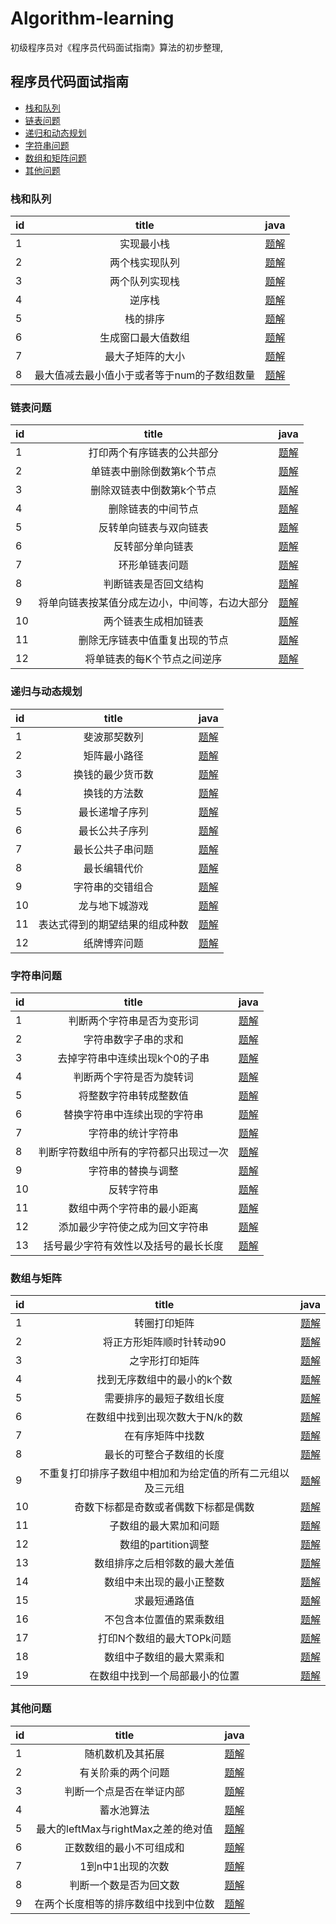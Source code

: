 # Algorithm-learning
初级程序员对《程序员代码面试指南》算法的初步整理,

## 程序员代码面试指南
- [栈和队列](###栈和队列)
- [链表问题](###链表问题)
- [递归和动态规划](###递归和动态规划)
- [字符串问题](###字符串问题)
- [数组和矩阵问题](###数组和矩阵问题)
- [其他问题](###其他问题)

### 栈和队列
| id| title| java|
|:----|:------:|:----:|
|1| 实现最小栈|[题解](https://github.com/RobbChen/Algorithm-learning/blob/master/%E6%A0%88%E4%B8%8E%E9%98%9F%E5%88%97/1.%20%E5%AE%9E%E7%8E%B0%E6%9C%80%E5%B0%8F%E6%A0%88.md)|
|2| 两个栈实现队列|[题解](https://github.com/RobbChen/Algorithm-learning/blob/master/%E6%A0%88%E4%B8%8E%E9%98%9F%E5%88%97/2.%20%E6%9C%89%E4%B8%A4%E4%B8%AA%E6%A0%88%E7%BB%84%E6%88%90%E9%98%9F%E5%88%97.md)|
|3| 两个队列实现栈|[题解](https://github.com/RobbChen/Algorithm-learning/blob/master/%E6%A0%88%E4%B8%8E%E9%98%9F%E5%88%97/3.%20%E4%B8%A4%E4%B8%AA%E9%98%9F%E5%88%97%E5%AE%9E%E7%8E%B0%E6%A0%88.md)|
|4| 逆序栈|[题解](https://github.com/RobbChen/Algorithm-learning/blob/master/%E6%A0%88%E4%B8%8E%E9%98%9F%E5%88%97/4.%20%E4%BD%BF%E7%94%A8%E9%80%92%E5%BD%92%E5%87%BD%E6%95%B0%E5%92%8C%E6%A0%88%E6%93%8D%E4%BD%9C%E9%80%86%E5%BA%8F%E4%B8%80%E4%B8%AA%E6%A0%88.md)|
|5| 栈的排序|[题解](https://github.com/RobbChen/Algorithm-learning/blob/master/%E6%A0%88%E4%B8%8E%E9%98%9F%E5%88%97/5.%20%E7%94%A8%E4%B8%80%E4%B8%AA%E6%A0%88%E5%AE%9E%E7%8E%B0%E5%8F%A6%E4%B8%80%E4%B8%AA%E6%A0%88%E7%9A%84%E6%8E%92%E5%BA%8F.md)|
|6|生成窗口最大值数组|[题解](https://github.com/RobbChen/Algorithm-learning/blob/master/%E6%A0%88%E4%B8%8E%E9%98%9F%E5%88%97/6.%20%E7%94%9F%E6%88%90%E7%AA%97%E5%8F%A3%E6%9C%80%E5%A4%A7%E5%80%BC%E6%95%B0%E7%BB%84.md)|
|7| 最大子矩阵的大小|[题解](https://github.com/RobbChen/Algorithm-learning/blob/master/%E6%A0%88%E4%B8%8E%E9%98%9F%E5%88%97/7.%20%E6%B1%82%E6%9C%80%E5%A4%A7%E5%AD%90%E7%9F%A9%E9%98%B5%E7%9A%84%E5%A4%A7%E5%B0%8F.md)|
|8| 最大值减去最小值小于或者等于num的子数组数量|[题解](https://github.com/RobbChen/Algorithm-learning/blob/master/%E6%A0%88%E4%B8%8E%E9%98%9F%E5%88%97/8.%E6%9C%80%E5%A4%A7%E5%80%BC%E5%87%8F%E5%8E%BB%E6%9C%80%E5%B0%8F%E5%80%BC%E5%B0%8F%E4%BA%8E%E6%88%96%E8%80%85%E7%AD%89%E4%BA%8Enum%E7%9A%84%E5%AD%90%E6%95%B0%E7%BB%84%E7%9A%84%E6%95%B0%E9%87%8F.md)|


### 链表问题
| id| title| java|
|:----|:------:|:----:|
|1| 打印两个有序链表的公共部分|[题解](https://github.com/RobbChen/Algorithm-learning/blob/master/%E9%93%BE%E8%A1%A8%E9%97%AE%E9%A2%98/1.%E6%89%93%E5%8D%B0%E4%B8%A4%E4%B8%AA%E6%9C%89%E5%BA%8F%E9%93%BE%E8%A1%A8%E7%9A%84%E5%85%AC%E5%85%B1%E9%83%A8%E5%88%86.md)|
|2| 单链表中删除倒数第k个节点|[题解](https://github.com/RobbChen/Algorithm-learning/blob/master/%E9%93%BE%E8%A1%A8%E9%97%AE%E9%A2%98/2.%20%E5%8D%95%E9%93%BE%E8%A1%A8%E4%B8%AD%E5%88%A0%E9%99%A4%E5%80%92%E6%95%B0%E7%AC%ACk%E4%B8%AA%E8%8A%82%E7%82%B9.md)|
|3| 删除双链表中倒数第k个节点|[题解](https://github.com/RobbChen/Algorithm-learning/blob/master/%E9%93%BE%E8%A1%A8%E9%97%AE%E9%A2%98/3.%20%E5%88%A0%E9%99%A4%E5%8F%8C%E9%93%BE%E8%A1%A8%E4%B8%AD%E5%80%92%E6%95%B0%E7%AC%ACk%E4%B8%AA%E8%8A%82%E7%82%B9.md)|
|4| 删除链表的中间节点|[题解](https://github.com/RobbChen/Algorithm-learning/blob/master/%E9%93%BE%E8%A1%A8%E9%97%AE%E9%A2%98/4.%20%E5%88%A0%E9%99%A4%E9%93%BE%E8%A1%A8%E7%9A%84%E4%B8%AD%E9%97%B4%E8%8A%82%E7%82%B9%E5%92%8Ca.b%E5%A4%84%E7%9A%84%E8%8A%82%E7%82%B9.md)|
|5| 反转单向链表与双向链表|[题解](https://github.com/RobbChen/Algorithm-learning/blob/master/%E9%93%BE%E8%A1%A8%E9%97%AE%E9%A2%98/5.%20%E5%8F%8D%E8%BD%AC%E5%8D%95%E5%90%91%E9%93%BE%E8%A1%A8%E4%B8%8E%E5%8F%8C%E5%90%91%E9%93%BE%E8%A1%A8.md)|
|6| 反转部分单向链表|[题解](https://github.com/RobbChen/Algorithm-learning/blob/master/%E9%93%BE%E8%A1%A8%E9%97%AE%E9%A2%98/6.%20%E5%8F%8D%E8%BD%AC%E9%83%A8%E5%88%86%E5%8D%95%E5%90%91%E9%93%BE%E8%A1%A8.md)|
|7| 环形单链表问题|[题解](https://github.com/RobbChen/Algorithm-learning/blob/master/%E9%93%BE%E8%A1%A8%E9%97%AE%E9%A2%98/7.%20%E7%8E%AF%E5%BD%A2%E5%8D%95%E9%93%BE%E8%A1%A8%E9%97%AE%E9%A2%98.md)|
|8| 判断链表是否回文结构|[题解](https://github.com/RobbChen/Algorithm-learning/blob/master/%E9%93%BE%E8%A1%A8%E9%97%AE%E9%A2%98/8.%20%E5%88%A4%E6%96%AD%E9%93%BE%E8%A1%A8%E6%98%AF%E5%90%A6%E6%98%AF%E5%9B%9E%E6%96%87%E7%BB%93%E6%9E%84.md)|
|9| 将单向链表按某值分成左边小，中间等，右边大部分|[题解](https://github.com/RobbChen/Algorithm-learning/blob/master/%E9%93%BE%E8%A1%A8%E9%97%AE%E9%A2%98/9.%20%E5%B0%86%E5%8D%95%E5%90%91%E9%93%BE%E8%A1%A8%E6%8C%89%E6%9F%90%E5%80%BC%E5%88%86%E6%88%90%E5%B7%A6%E8%BE%B9%E5%B0%8F%EF%BC%8C%E4%B8%AD%E9%97%B4%E7%9B%B8%E7%AD%89%EF%BC%8C%E5%8F%B3%E8%BE%B9%E5%A4%A7%E7%9A%84%E5%BD%A2%E5%BC%8F.md)|
|10| 两个链表生成相加链表|[题解](https://github.com/RobbChen/Algorithm-learning/blob/master/%E9%93%BE%E8%A1%A8%E9%97%AE%E9%A2%98/10.%E4%B8%A4%E4%B8%AA%E9%93%BE%E8%A1%A8%E7%94%9F%E6%88%90%E7%9B%B8%E5%8A%A0%E9%93%BE%E8%A1%A8.md)|
|11| 删除无序链表中值重复出现的节点|[题解](https://github.com/RobbChen/Algorithm-learning/blob/master/%E9%93%BE%E8%A1%A8%E9%97%AE%E9%A2%98/11.%20%E5%88%A0%E9%99%A4%E6%97%A0%E5%BA%8F%E9%93%BE%E8%A1%A8%E4%B8%AD%E5%80%BC%E9%87%8D%E5%A4%8D%E5%87%BA%E7%8E%B0%E7%9A%84%E8%8A%82%E7%82%B9.md)|
|12| 将单链表的每K个节点之间逆序|[题解](https://github.com/RobbChen/Algorithm-learning/blob/master/%E9%93%BE%E8%A1%A8%E9%97%AE%E9%A2%98/12.%20%E5%B0%86%E5%8D%95%E9%93%BE%E8%A1%A8%E7%9A%84%E6%AF%8FK%E4%B8%AA%E8%8A%82%E7%82%B9%E4%B9%8B%E9%97%B4%E9%80%86%E5%BA%8F.md)|

### 递归与动态规划
| id| title |java|
|:---|:-----:|:----:|
|1|斐波那契数列|[题解](https://github.com/RobbChen/Algorithm-learning/blob/master/%E9%80%92%E5%BD%92%E4%B8%8E%E5%8A%A8%E6%80%81%E8%A7%84%E5%88%92/1.%E6%96%90%E6%B3%A2%E9%82%A3%E5%A5%91%E7%B3%BB%E5%88%97%E9%97%AE%E9%A2%98.md)|
|2|矩阵最小路径|[题解](https://github.com/RobbChen/Algorithm-learning/blob/master/%E9%80%92%E5%BD%92%E4%B8%8E%E5%8A%A8%E6%80%81%E8%A7%84%E5%88%92/2.%20%E7%9F%A9%E9%98%B5%E6%9C%80%E5%B0%8F%E8%B7%AF%E5%BE%84%E5%92%8C.md)|
|3|换钱的最少货币数|[题解](https://github.com/RobbChen/Algorithm-learning/blob/master/%E9%80%92%E5%BD%92%E4%B8%8E%E5%8A%A8%E6%80%81%E8%A7%84%E5%88%92/3.%20%E6%8D%A2%E9%92%B1%E7%9A%84%E6%9C%80%E5%B0%91%E8%B4%A7%E5%B8%81%E6%95%B0.md)|
|4|换钱的方法数|[题解](https://github.com/RobbChen/Algorithm-learning/blob/master/%E9%80%92%E5%BD%92%E4%B8%8E%E5%8A%A8%E6%80%81%E8%A7%84%E5%88%92/4.%20%E6%8D%A2%E9%92%B1%E7%9A%84%E6%96%B9%E6%B3%95%E6%95%B0.md)|
|5|最长递增子序列|[题解](https://github.com/RobbChen/Algorithm-learning/blob/master/%E9%80%92%E5%BD%92%E4%B8%8E%E5%8A%A8%E6%80%81%E8%A7%84%E5%88%92/5.%E6%9C%80%E9%95%BF%E9%80%92%E5%A2%9E%E5%AD%90%E5%BA%8F%E5%88%97.md)|
|6|最长公共子序列|[题解](https://github.com/RobbChen/Algorithm-learning/blob/master/%E9%80%92%E5%BD%92%E4%B8%8E%E5%8A%A8%E6%80%81%E8%A7%84%E5%88%92/6.%20%E6%9C%80%E9%95%BF%E5%85%AC%E5%85%B1%E5%AD%90%E5%BA%8F%E5%88%97.md)|
|7|最长公共子串问题|[题解](https://github.com/RobbChen/Algorithm-learning/blob/master/%E9%80%92%E5%BD%92%E4%B8%8E%E5%8A%A8%E6%80%81%E8%A7%84%E5%88%92/7.%20%E6%9C%80%E9%95%BF%E5%85%AC%E5%85%B1%E5%AD%90%E4%B8%B2%E9%97%AE%E9%A2%98.md)|
|8|最长编辑代价|[题解](https://github.com/RobbChen/Algorithm-learning/blob/master/%E9%80%92%E5%BD%92%E4%B8%8E%E5%8A%A8%E6%80%81%E8%A7%84%E5%88%92/8.%20%E6%9C%80%E9%95%BF%E7%BC%96%E8%BE%91%E4%BB%A3%E4%BB%B7.md)|
|9|字符串的交错组合|[题解](https://github.com/RobbChen/Algorithm-learning/blob/master/%E9%80%92%E5%BD%92%E4%B8%8E%E5%8A%A8%E6%80%81%E8%A7%84%E5%88%92/9.%20%E5%AD%97%E7%AC%A6%E4%B8%B2%E7%9A%84%E4%BA%A4%E9%94%99%E7%BB%84%E5%90%88.md)|
|10|龙与地下城游戏|[题解](https://github.com/RobbChen/Algorithm-learning/blob/master/%E9%80%92%E5%BD%92%E4%B8%8E%E5%8A%A8%E6%80%81%E8%A7%84%E5%88%92/10.%20%E9%BE%99%E4%B8%8E%E5%9C%B0%E4%B8%8B%E5%9F%8E%E6%B8%B8%E6%88%8F.md)|
|11|表达式得到的期望结果的组成种数|[题解](https://github.com/RobbChen/Algorithm-learning/blob/master/%E9%80%92%E5%BD%92%E4%B8%8E%E5%8A%A8%E6%80%81%E8%A7%84%E5%88%92/11.%20%E8%A1%A8%E8%BE%BE%E5%BC%8F%E5%BE%97%E5%88%B0%E7%9A%84%E6%9C%9F%E6%9C%9B%E7%BB%93%E6%9E%9C%E7%9A%84%E7%BB%84%E6%88%90%E7%A7%8D%E6%95%B0.md)|
|12|纸牌博弈问题|[题解](https://github.com/RobbChen/Algorithm-learning/blob/master/%E9%80%92%E5%BD%92%E4%B8%8E%E5%8A%A8%E6%80%81%E8%A7%84%E5%88%92/12.%20%E7%BA%B8%E7%89%8C%E5%8D%9A%E5%BC%88%E9%97%AE%E9%A2%98.md)|


### 字符串问题
|id|title| java|
|:---|:-----:|:----:|
|1|判断两个字符串是否为变形词|[题解](https://github.com/RobbChen/Algorithm-learning/blob/master/%E5%AD%97%E7%AC%A6%E4%B8%B2%E9%97%AE%E9%A2%98/1.%20%E5%88%A4%E6%96%AD%E4%B8%A4%E4%B8%AA%E5%AD%97%E7%AC%A6%E4%B8%B2%E6%98%AF%E5%90%A6%E4%B8%BA%E5%8F%98%E5%BD%A2%E8%AF%8D.md)|
|2|字符串数字子串的求和|[题解](https://github.com/RobbChen/Algorithm-learning/blob/master/%E5%AD%97%E7%AC%A6%E4%B8%B2%E9%97%AE%E9%A2%98/2.%20%E5%AD%97%E7%AC%A6%E4%B8%B2%E6%95%B0%E5%AD%97%E5%AD%90%E4%B8%B2%E7%9A%84%E6%B1%82%E5%92%8C.md)|
|3|去掉字符串中连续出现k个0的子串|[题解](https://github.com/RobbChen/Algorithm-learning/blob/master/%E5%AD%97%E7%AC%A6%E4%B8%B2%E9%97%AE%E9%A2%98/3.%20%E5%8E%BB%E6%8E%89%E5%AD%97%E7%AC%A6%E4%B8%B2%E4%B8%AD%E8%BF%9E%E7%BB%AD%E5%87%BA%E7%8E%B0k%E4%B8%AA0%E7%9A%84%E5%AD%90%E4%B8%B2.md)|
|4|判断两个字符是否为旋转词|[题解](https://github.com/RobbChen/Algorithm-learning/blob/master/%E5%AD%97%E7%AC%A6%E4%B8%B2%E9%97%AE%E9%A2%98/4.%20%E5%88%A4%E6%96%AD%E4%B8%A4%E4%B8%AA%E5%AD%97%E7%AC%A6%E4%B8%B2%E6%98%AF%E5%90%A6%E4%B8%BA%E6%97%8B%E8%BD%AC%E8%AF%8D.md)|
|5|将整数字符串转成整数值|[题解](https://github.com/RobbChen/Algorithm-learning/blob/master/%E5%AD%97%E7%AC%A6%E4%B8%B2%E9%97%AE%E9%A2%98/5.%20%E5%B0%86%E6%95%B4%E6%95%B0%E5%AD%97%E7%AC%A6%E4%B8%B2%E8%BD%AC%E6%88%90%E6%95%B4%E6%95%B0%E5%80%BC.md)|
|6|替换字符串中连续出现的字符串|[题解](https://github.com/RobbChen/Algorithm-learning/blob/master/%E5%AD%97%E7%AC%A6%E4%B8%B2%E9%97%AE%E9%A2%98/6.%20%E6%9B%BF%E6%8D%A2%E5%AD%97%E7%AC%A6%E4%B8%B2%E4%B8%AD%E8%BF%9E%E7%BB%AD%E5%87%BA%E7%8E%B0%E7%9A%84%E5%AD%97%E7%AC%A6%E4%B8%B2.md)|
|7|字符串的统计字符串|[题解](https://github.com/RobbChen/Algorithm-learning/blob/master/%E5%AD%97%E7%AC%A6%E4%B8%B2%E9%97%AE%E9%A2%98/7.%20%E5%AD%97%E7%AC%A6%E4%B8%B2%E7%9A%84%E7%BB%9F%E8%AE%A1%E5%AD%97%E7%AC%A6%E4%B8%B2.md)|
|8|判断字符数组中所有的字符都只出现过一次|[题解](https://github.com/RobbChen/Algorithm-learning/blob/master/%E5%AD%97%E7%AC%A6%E4%B8%B2%E9%97%AE%E9%A2%98/8.%E5%88%A4%E6%96%AD%E5%AD%97%E7%AC%A6%E6%95%B0%E7%BB%84%E4%B8%AD%E6%89%80%E6%9C%89%E7%9A%84%E5%AD%97%E7%AC%A6%E9%83%BD%E5%8F%AA%E5%87%BA%E7%8E%B0%E8%BF%87%E4%B8%80%E6%AC%A1.md)|
|9|字符串的替换与调整|[题解](https://github.com/RobbChen/Algorithm-learning/blob/master/%E5%AD%97%E7%AC%A6%E4%B8%B2%E9%97%AE%E9%A2%98/9.%20%E5%AD%97%E7%AC%A6%E4%B8%B2%E7%9A%84%E6%9B%BF%E6%8D%A2%E4%B8%8E%E8%B0%83%E6%95%B4.md)|
|10|反转字符串|[题解](https://github.com/RobbChen/Algorithm-learning/blob/master/%E5%AD%97%E7%AC%A6%E4%B8%B2%E9%97%AE%E9%A2%98/10.%E5%8F%8D%E8%BD%AC%E5%AD%97%E7%AC%A6%E4%B8%B2.md)|
|11|数组中两个字符串的最小距离|[题解](https://github.com/RobbChen/Algorithm-learning/blob/master/%E5%AD%97%E7%AC%A6%E4%B8%B2%E9%97%AE%E9%A2%98/11.%E6%95%B0%E7%BB%84%E4%B8%AD%E4%B8%A4%E4%B8%AA%E5%AD%97%E7%AC%A6%E4%B8%B2%E7%9A%84%E6%9C%80%E5%B0%8F%E8%B7%9D%E7%A6%BB.md)|
|12|添加最少字符使之成为回文字符串|[题解](https://github.com/RobbChen/Algorithm-learning/blob/master/%E5%AD%97%E7%AC%A6%E4%B8%B2%E9%97%AE%E9%A2%98/12.%20%E6%B7%BB%E5%8A%A0%E6%9C%80%E5%B0%91%E5%AD%97%E7%AC%A6%E4%BD%BF%E5%AD%97%E7%AC%A6%E4%B8%B2%E6%95%B4%E4%BD%93%E9%83%BD%E6%98%AF%E5%9B%9E%E6%96%87%E5%AD%97%E7%AC%A6%E4%B8%B2.md)|
|13|括号最少字符有效性以及括号的最长长度|[题解](https://github.com/RobbChen/Algorithm-learning/blob/master/%E5%AD%97%E7%AC%A6%E4%B8%B2%E9%97%AE%E9%A2%98/13.%E6%8B%AC%E5%8F%B7%E5%AD%97%E7%AC%A6%E4%B8%B2%E7%9A%84%E6%9C%89%E6%95%88%E6%80%A7%E5%92%8C%E6%8B%AC%E5%8F%B7%E7%9A%84%E6%9C%80%E9%95%BF%E6%9C%89%E6%95%88%E9%95%BF%E5%BA%A6.md)|

### 数组与矩阵
|id|title| java|
|:---|:-----:|:----:|
|1|转圈打印矩阵|[题解](https://github.com/RobbChen/Algorithm-learning/blob/master/%E6%95%B0%E7%BB%84%E4%B8%8E%E7%9F%A9%E9%98%B5/1.%E8%BD%AC%E5%9C%88%E6%89%93%E5%8D%B0%E7%9F%A9%E9%98%B5.md)|
|2|将正方形矩阵顺时针转动90|[题解](https://github.com/RobbChen/Algorithm-learning/blob/master/%E6%95%B0%E7%BB%84%E4%B8%8E%E7%9F%A9%E9%98%B5/2.%E5%B0%86%E6%AD%A3%E6%96%B9%E5%BD%A2%E7%9F%A9%E9%98%B5%E9%A1%BA%E6%97%B6%E9%92%88%E8%BD%AC%E5%8A%A890.md)|
|3|之字形打印矩阵|[题解](https://github.com/RobbChen/Algorithm-learning/blob/master/%E6%95%B0%E7%BB%84%E4%B8%8E%E7%9F%A9%E9%98%B5/3.%E4%B9%8B%E5%AD%97%E5%BD%A2%E6%89%93%E5%8D%B0%E7%9F%A9%E9%98%B5.md)|
|4|找到无序数组中的最小的k个数|[题解](https://github.com/RobbChen/Algorithm-learning/blob/master/%E6%95%B0%E7%BB%84%E4%B8%8E%E7%9F%A9%E9%98%B5/4.%20%E6%89%BE%E5%88%B0%E6%97%A0%E5%BA%8F%E6%95%B0%E7%BB%84%E4%B8%AD%E7%9A%84%E6%9C%80%E5%B0%8F%E7%9A%84k%E4%B8%AA%E6%95%B0.md)|
|5|需要排序的最短子数组长度|[题解](https://github.com/RobbChen/Algorithm-learning/blob/master/%E6%95%B0%E7%BB%84%E4%B8%8E%E7%9F%A9%E9%98%B5/5.%E9%9C%80%E8%A6%81%E6%8E%92%E5%BA%8F%E7%9A%84%E6%9C%80%E7%9F%AD%E5%AD%90%E6%95%B0%E7%BB%84%E9%95%BF%E5%BA%A6%20.md)|
|6|在数组中找到出现次数大于N/k的数|[题解](https://github.com/RobbChen/Algorithm-learning/blob/master/%E6%95%B0%E7%BB%84%E4%B8%8E%E7%9F%A9%E9%98%B5/6.%E5%9C%A8%E6%95%B0%E7%BB%84%E4%B8%AD%E6%89%BE%E5%88%B0%E5%87%BA%E7%8E%B0%E6%AC%A1%E6%95%B0%E5%A4%A7%E4%BA%8ENK%E7%9A%84%E6%95%B0.md)|
|7|在有序矩阵中找数|[题解](https://github.com/RobbChen/Algorithm-learning/blob/master/%E6%95%B0%E7%BB%84%E4%B8%8E%E7%9F%A9%E9%98%B5/7.%E5%9C%A8%E8%A1%8C%E5%88%97%E9%83%BD%E6%8E%92%E5%A5%BD%E5%BA%8F%E7%9A%84%E7%9F%A9%E9%98%B5%E4%B8%AD%E6%89%BE%E6%95%B0.md)|
|8|最长的可整合子数组的长度|[题解](https://github.com/RobbChen/Algorithm-learning/blob/master/%E6%95%B0%E7%BB%84%E4%B8%8E%E7%9F%A9%E9%98%B5/8.%E6%9C%80%E9%95%BF%E7%9A%84%E5%8F%AF%E6%95%B4%E5%90%88%E5%AD%90%E6%95%B0%E7%BB%84%E7%9A%84%E9%95%BF%E5%BA%A6.md)|
|9|不重复打印排序子数组中相加和为给定值的所有二元组以及三元组|[题解](https://github.com/RobbChen/Algorithm-learning/blob/master/%E6%95%B0%E7%BB%84%E4%B8%8E%E7%9F%A9%E9%98%B5/9.%E4%B8%8D%E9%87%8D%E5%A4%8D%E6%89%93%E5%8D%B0%E6%8E%92%E5%BA%8F%E5%AD%90%E6%95%B0%E7%BB%84%E4%B8%AD%E7%9B%B8%E5%8A%A0%E5%92%8C%E4%B8%BA%E7%BB%99%E5%AE%9A%E5%80%BC%E7%9A%84%E6%89%80%E6%9C%89%E4%BA%8C%E5%85%83%E7%BB%84%E4%BB%A5%E5%8F%8A%E4%B8%89%E5%85%83%E7%BB%84.md)|
|10|奇数下标都是奇数或者偶数下标都是偶数|[题解](https://github.com/RobbChen/Algorithm-learning/blob/master/%E6%95%B0%E7%BB%84%E4%B8%8E%E7%9F%A9%E9%98%B5/10.%E5%A5%87%E6%95%B0%E4%B8%8B%E6%A0%87%E9%83%BD%E6%98%AF%E5%A5%87%E6%95%B0%E6%88%96%E8%80%85%E5%81%B6%E6%95%B0%E4%B8%8B%E6%A0%87%E9%83%BD%E6%98%AF%E5%81%B6%E6%95%B0.md)|
|11|子数组的最大累加和问题|[题解](https://github.com/RobbChen/Algorithm-learning/blob/master/%E6%95%B0%E7%BB%84%E4%B8%8E%E7%9F%A9%E9%98%B5/11.%E5%AD%90%E6%95%B0%E7%BB%84%E7%9A%84%E6%9C%80%E5%A4%A7%E7%B4%AF%E5%8A%A0%E5%92%8C%E9%97%AE%E9%A2%98.md)|
|12|数组的partition调整|[题解](https://github.com/RobbChen/Algorithm-learning/blob/master/%E6%95%B0%E7%BB%84%E4%B8%8E%E7%9F%A9%E9%98%B5/12.%20%E6%95%B0%E7%BB%84%E7%9A%84partition%E8%B0%83%E6%95%B4.md)|
|13|数组排序之后相邻数的最大差值|[题解](https://github.com/RobbChen/Algorithm-learning/blob/master/%E6%95%B0%E7%BB%84%E4%B8%8E%E7%9F%A9%E9%98%B5/13.%20%E6%95%B0%E7%BB%84%E6%8E%92%E5%BA%8F%E4%B9%8B%E5%90%8E%E7%9B%B8%E9%82%BB%E6%95%B0%E7%9A%84%E6%9C%80%E5%A4%A7%E5%B7%AE%E5%80%BC.md)|
|14|数组中未出现的最小正整数|[题解](https://github.com/RobbChen/Algorithm-learning/blob/master/%E6%95%B0%E7%BB%84%E4%B8%8E%E7%9F%A9%E9%98%B5/14.%20%E6%95%B0%E7%BB%84%E4%B8%AD%E6%9C%AA%E5%87%BA%E7%8E%B0%E7%9A%84%E6%9C%80%E5%B0%8F%E6%AD%A3%E6%95%B4%E6%95%B0.md)|
|15|求最短通路值|[题解](https://github.com/RobbChen/Algorithm-learning/blob/master/%E6%95%B0%E7%BB%84%E4%B8%8E%E7%9F%A9%E9%98%B5/15.%E6%B1%82%E6%9C%80%E7%9F%AD%E9%80%9A%E8%B7%AF%E5%80%BC.md)|
|16|不包含本位置值的累乘数组|[题解](https://github.com/RobbChen/Algorithm-learning/blob/master/%E6%95%B0%E7%BB%84%E4%B8%8E%E7%9F%A9%E9%98%B5/16.%20%E4%B8%8D%E5%8C%85%E5%90%AB%E6%9C%AC%E4%BD%8D%E7%BD%AE%E5%80%BC%E7%9A%84%E7%B4%AF%E4%B9%98%E6%95%B0%E7%BB%84.md)|
|17|打印N个数组的最大TOPk问题|[题解](https://github.com/RobbChen/Algorithm-learning/blob/master/%E6%95%B0%E7%BB%84%E4%B8%8E%E7%9F%A9%E9%98%B5/17.%20%E6%89%93%E5%8D%B0N%E4%B8%AA%E6%95%B0%E7%BB%84%E6%95%B4%E4%BD%93%E6%9C%80%E5%A4%A7Top%20K.md)|
|18|数组中子数组的最大累乘和|[题解](https://github.com/RobbChen/Algorithm-learning/blob/master/%E6%95%B0%E7%BB%84%E4%B8%8E%E7%9F%A9%E9%98%B5/18.%20%E6%95%B0%E7%BB%84%E4%B8%AD%E5%AD%90%E6%95%B0%E7%BB%84%E7%9A%84%E6%9C%80%E5%A4%A7%E7%B4%AF%E4%B9%98%E7%A7%AF.md)|
|19|在数组中找到一个局部最小的位置|[题解](https://github.com/RobbChen/Algorithm-learning/blob/master/%E6%95%B0%E7%BB%84%E4%B8%8E%E7%9F%A9%E9%98%B5/19%20%E5%9C%A8%E6%95%B0%E7%BB%84%E4%B8%AD%E6%89%BE%E5%88%B0%E4%B8%80%E4%B8%AA%E5%B1%80%E9%83%A8%E6%9C%80%E5%B0%8F%E7%9A%84%E4%BD%8D%E7%BD%AE.md)|
### 其他问题

|id|title| java|
|:---|:-----:|:----:|
|1|随机数机及其拓展|[题解](https://github.com/RobbChen/Algorithm-learning/blob/master/%E5%85%B6%E4%BB%96%E9%97%AE%E9%A2%98/1.%20%E9%9A%8F%E6%9C%BA%E6%95%B0%E5%8F%8A%E5%85%B6%E6%8B%93%E5%B1%95.md)|
|2|有关阶乘的两个问题|[题解](https://github.com/RobbChen/Algorithm-learning/blob/master/%E5%85%B6%E4%BB%96%E9%97%AE%E9%A2%98/2.%20%E6%9C%89%E5%85%B3%E9%98%B6%E4%B9%98%E7%9A%84%E4%B8%A4%E4%B8%AA%E9%97%AE%E9%A2%98%20.md)|
|3|判断一个点是否在举证内部|[题解](https://github.com/RobbChen/Algorithm-learning/blob/master/%E5%85%B6%E4%BB%96%E9%97%AE%E9%A2%98/3.%20%E5%88%A4%E6%96%AD%E4%B8%80%E4%B8%AA%E7%82%B9%E6%98%AF%E5%90%A6%E5%9C%A8%E7%9F%A9%E5%BD%A2%E5%86%85%E9%83%A8.md)
|4|蓄水池算法|[题解](https://github.com/RobbChen/Algorithm-learning/blob/master/%E5%85%B6%E4%BB%96%E9%97%AE%E9%A2%98/4.%20%E5%88%A4%E6%96%AD%E4%B8%80%E4%B8%AA%E7%82%B9%E6%98%AF%E5%90%A6%E5%9C%A8%E4%B8%89%E8%A7%92%E5%BD%A2%E5%86%85%E9%83%A8.md)|
|5|最大的leftMax与rightMax之差的绝对值|[题解](https://github.com/RobbChen/Algorithm-learning/blob/master/%E5%85%B6%E4%BB%96%E9%97%AE%E9%A2%98/5.%20%E6%9C%80%E5%A4%A7%E7%9A%84leftMax%E4%B8%8ErightMax%E4%B9%8B%E5%B7%AE%E7%9A%84%E7%BB%9D%E5%AF%B9%E5%80%BC.md)|
|6|正数数组的最小不可组成和|[题解](https://github.com/RobbChen/Algorithm-learning/blob/master/%E5%85%B6%E4%BB%96%E9%97%AE%E9%A2%98/6.%20%E6%AD%A3%E6%95%B0%E6%95%B0%E7%BB%84%E7%9A%84%E6%9C%80%E5%B0%8F%E4%B8%8D%E5%8F%AF%E7%BB%84%E6%88%90%E5%92%8C.md)|
|7|1到n中1出现的次数|[题解](https://github.com/RobbChen/Algorithm-learning/blob/master/%E5%85%B6%E4%BB%96%E9%97%AE%E9%A2%98/7.%20%201%E5%88%B0n%E4%B8%AD1%E5%87%BA%E7%8E%B0%E7%9A%84%E6%AC%A1%E6%95%B0.md)|
|8|判断一个数是否为回文数|[题解](https://github.com/RobbChen/Algorithm-learning/blob/master/%E5%85%B6%E4%BB%96%E9%97%AE%E9%A2%98/8.%20%E5%88%A4%E6%96%AD%E4%B8%80%E4%B8%AA%E6%95%B0%E6%98%AF%E5%90%A6%E4%B8%BA%E5%9B%9E%E6%96%87%E6%95%B0.md)|
|9|在两个长度相等的排序数组中找到中位数|[题解](https://github.com/RobbChen/Algorithm-learning/blob/master/%E5%85%B6%E4%BB%96%E9%97%AE%E9%A2%98/9.%20%E5%9C%A8%E4%B8%A4%E4%B8%AA%E9%95%BF%E5%BA%A6%E7%9B%B8%E7%AD%89%E7%9A%84%E6%8E%92%E5%BA%8F%E6%95%B0%E7%BB%84%E4%B8%AD%E6%89%BE%E5%88%B0%E4%B8%AD%E4%BD%8D%E6%95%B0.md)|
